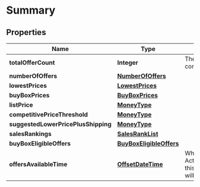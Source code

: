 # Summary

## Properties
Name | Type | Description | Notes
------------ | ------------- | ------------- | -------------
**totalOfferCount** | **Integer** | The number of unique offers contained in NumberOfOffers. | 
**numberOfOffers** | [**NumberOfOffers**](NumberOfOffers.md) |  |  [optional]
**lowestPrices** | [**LowestPrices**](LowestPrices.md) |  |  [optional]
**buyBoxPrices** | [**BuyBoxPrices**](BuyBoxPrices.md) |  |  [optional]
**listPrice** | [**MoneyType**](MoneyType.md) |  |  [optional]
**competitivePriceThreshold** | [**MoneyType**](MoneyType.md) |  |  [optional]
**suggestedLowerPricePlusShipping** | [**MoneyType**](MoneyType.md) |  |  [optional]
**salesRankings** | [**SalesRankList**](SalesRankList.md) |  |  [optional]
**buyBoxEligibleOffers** | [**BuyBoxEligibleOffers**](BuyBoxEligibleOffers.md) |  |  [optional]
**offersAvailableTime** | [**OffsetDateTime**](OffsetDateTime.md) | When the status is ActiveButTooSoonForProcessing, this is the time when the offers will be available for processing. |  [optional]
